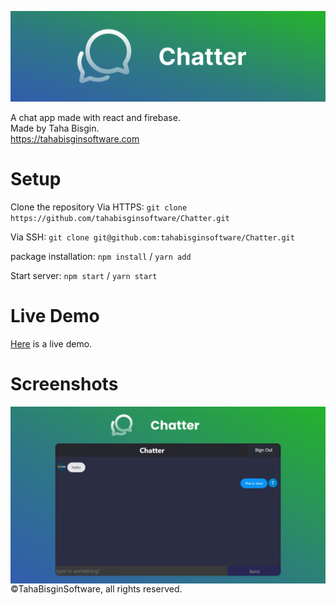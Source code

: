 ![Chatter](https://github.com/tahabisginsoftware/Chatter/blob/master/screenshots/Github%20Cover.png "Chatter")

A chat app made with react and firebase. <br>
Made by Taha Bisgin. <br>
https://tahabisginsoftware.com

# Setup

Clone the repository
Via HTTPS: `git clone https://github.com/tahabisginsoftware/Chatter.git`

Via SSH: `git clone git@github.com:tahabisginsoftware/Chatter.git`

package installation: `npm install` / `yarn add`

Start server: `npm start` / `yarn start`

# Live Demo

[Here](https://chattertbs.netlify.app/) is a live demo.

# Screenshots
<img align="left" alt="budget1" src="https://github.com/tahabisginsoftware/Chatter/blob/master/screenshots/screen_one.png" width="1920" />
<br>
©TahaBisginSoftware, all rights reserved.
